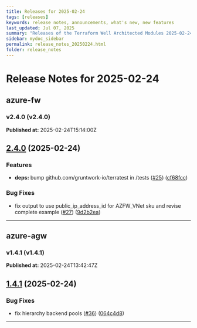 ```yaml
---
title: Releases for 2025-02-24
tags: [releases]
keywords: release notes, announcements, what's new, new features
last_updated: Jul 07, 2025
summary: "Releases of the Terraform Well Architected Modules 2025-02-24"
sidebar: mydoc_sidebar
permalink: release_notes_20250224.html
folder: release_notes
---
```


# Release Notes for 2025-02-24

## azure-fw
### v2.4.0 (v2.4.0)
**Published at:** 2025-02-24T15:14:00Z

## [2.4.0](https://github.com/CloudNationHQ/terraform-azure-fw/compare/v2.3.0...v2.4.0) (2025-02-24)


### Features

* **deps:** bump github.com/gruntwork-io/terratest in /tests ([#25](https://github.com/CloudNationHQ/terraform-azure-fw/issues/25)) ([cf68fcc](https://github.com/CloudNationHQ/terraform-azure-fw/commit/cf68fccb97117a4f07406bdba5f18057d670b8c5))


### Bug Fixes

* fix output to use public_ip_address_id for AZFW_VNet sku and revise complete example ([#27](https://github.com/CloudNationHQ/terraform-azure-fw/issues/27)) ([9d2b2ea](https://github.com/CloudNationHQ/terraform-azure-fw/commit/9d2b2ea894d98266c7a87812bde15df015917fee))

---

## azure-agw
### v1.4.1 (v1.4.1)
**Published at:** 2025-02-24T13:42:47Z

## [1.4.1](https://github.com/CloudNationHQ/terraform-azure-agw/compare/v1.4.0...v1.4.1) (2025-02-24)


### Bug Fixes

* fix hierarchy backend pools ([#36](https://github.com/CloudNationHQ/terraform-azure-agw/issues/36)) ([064c4d8](https://github.com/CloudNationHQ/terraform-azure-agw/commit/064c4d820e3b5f3c3486d330676c2b6994722bdf))

---

